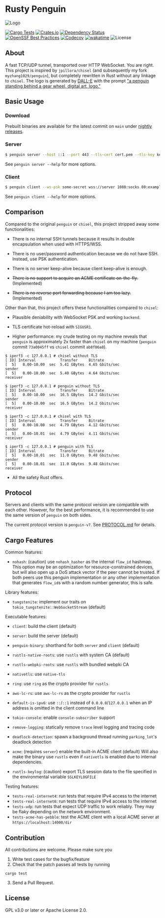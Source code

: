 # Rusty Penguin
![Logo](https://raw.githubusercontent.com/myzhang1029/penguin-rs/main/logo.png)

[![Cargo Tests](https://github.com/myzhang1029/penguin-rs/actions/workflows/rust-test.yml/badge.svg)](https://github.com/myzhang1029/penguin-rs/actions/workflows/rust-test.yml)
[![Crates.io](https://img.shields.io/crates/v/rusty-penguin.svg)](https://crates.io/crates/rusty-penguin)
[![Dependency Status](https://deps.rs/repo/github/myzhang1029/penguin-rs/status.svg)](https://deps.rs/repo/github/myzhang1029/penguin-rs)
[![OpenSSF Best Practices](https://www.bestpractices.dev/projects/10422/badge)](https://www.bestpractices.dev/projects/10422)
[![Codecov](https://codecov.io/gh/myzhang1029/penguin-rs/branch/main/graph/badge.svg?token=L0TE5i23sn)](https://codecov.io/gh/myzhang1029/penguin-rs)
[![wakatime](https://wakatime.com/badge/github/myzhang1029/penguin-rs.svg)](https://wakatime.com/badge/github/myzhang1029/penguin-rs)
![License](https://img.shields.io/crates/l/rusty-penguin.svg)

## About
A fast TCP/UDP tunnel, transported over HTTP WebSocket.
You are right. This project is inspired by `jpillora/chisel` (and subsequently
my fork `myzhang1029/penguin`), but completely rewritten in Rust without any
linkage to `chisel`. The logo is generated by [DALL-E](https://labs.openai.com)
with the prompt ["a penguin standing behind a gear wheel, digital art, logo."](
  https://labs.openai.com/s/Et1VIeCBREIRHhF7MU9NoZL6
)

## Basic Usage
### Download
Prebuilt binaries are available for the latest commit on `main` under
[nightly releases](https://github.com/myzhang1029/penguin-rs/releases/tag/nightly).

### Server
```bash
$ penguin server --host ::1 --port 443 --tls-cert cert.pem --tls-key key.pem --ws-psk some-secret
```
See `penguin server --help` for more options.

### Client
```bash
$ penguin client --ws-psk some-secret wss://server 1080:socks 80:example.com:80
```
See `penguin client --help` for more options.

## Comparison
Compared to the original `penguin` or `chisel`, this project stripped away
some functionalities:

- There is no internal SSH tunnels because it results in double encapsulation
  when used with HTTPS/WSS.

- There is no user/password authentication because we do not have SSH. Instead,
  use PSK authentication.

- There is no server keep-alive because client keep-alive is enough.

- ~~There is no support to acquire an ACME certificate on-the-fly.~~ (Implemented)

- ~~There is no reverse port forwarding because I am too lazy.~~ (Implemented)

Other than that, this project offers these functionalities compared to
`chisel`:

- Plausible deniability with WebSocket PSK and working `backend`.

- TLS certificate hot-reload with `SIGUSR1`.

- Higher performance: my crude testing on my machine reveals that `penguin` is
  approximately 2x faster than `chisel` on my machine (`penguin`
  commit `73a0045ff` vs `chisel` commit `ab8f06a8`).
```
$ iperf3 -c 127.0.0.1 # chisel without TLS
[ ID] Interval           Transfer     Bitrate
[  5]   0.00-10.00  sec  5.41 GBytes  4.65 Gbits/sec                  sender
[  5]   0.00-10.00  sec  5.40 GBytes  4.64 Gbits/sec                  receiver

$ iperf3 -c 127.0.0.1 # penguin without TLS
[ ID] Interval           Transfer     Bitrate
[  5]   0.00-10.00  sec  16.5 GBytes  14.2 Gbits/sec                  sender
[  5]   0.00-10.00  sec  16.5 GBytes  14.2 Gbits/sec                  receiver

$ iperf3 -c 127.0.0.1 # chisel with TLS
[ ID] Interval           Transfer     Bitrate
[  5]   0.00-10.00  sec  4.79 GBytes  4.12 Gbits/sec                  sender
[  5]   0.00-10.01  sec  4.79 GBytes  4.11 Gbits/sec                  receiver

$ iperf3 -c 127.0.0.1 # penguin with TLS
[ ID] Interval           Transfer     Bitrate
[  5]   0.00-10.01  sec  11.0 GBytes  9.48 Gbits/sec                  sender
[  5]   0.00-10.01  sec  11.0 GBytes  9.48 Gbits/sec                  receiver
```

- All the safety Rust offers.

## Protocol
Servers and clients with the same protocol version are compatible with each other. However, for the best performance, it is recommended to use the same version of `penguin` on both sides.

The current protocol version is `penguin-v7`. See [PROTOCOL.md](PROTOCOL.md) for details.

## Cargo Features
Common features:
- `nohash`: (caution) use `nohash_hasher` as the internal `flow_id` hashmap.
This option may be an optimization for resource-constrained devices, but will also open up a DoS attack vector if the peer cannot be trusted.
If both peers use this penguin implementation or any other implementation
that generates `flow_id`s with a random number generator, this is safe.

Library features:
- `tungstenite`: implement our traits on `tokio_tungstenite::WebSocketStream` (default)

Executable features:
- `client`: build the client (default)
- `server`: build the server (default)
- `penguin-binary`: shorthand for both `server` and `client` (default)
- `rustls-native-roots`: use `rustls` with system CA (default)
- `rustls-webpki-roots`: use `rustls` with bundled webpki CA
- `nativetls`: use `native-tls`
- `ring`: use `ring` as the crypto provider for `rustls`
- `aws-lc-rs`: use `aws-lc-rs` as the crypto provider for `rustls`

- `default-is-ipv6`: use `::`/`::1` instead of `0.0.0.0`/`127.0.0.1` when an IP address is omitted in the client command line

- `tokio-console`: enable `console-subscriber` support
- `remove-logging`: statically remove `trace` level logging and tracing code
- `deadlock-detection`: spawn a background thread running `parking_lot`'s deadlock detection
- `acme`: (requires `server`) enable the built-in ACME client (default)
Will also make the binary use `rustls` even if `nativetls` is enabled due to internal dependencies.
- `rustls-keylog`: (caution) export TLS session data to the file specified in the environmental variable `SSLKEYLOGFILE`

Testing features:
- `tests-real-internet4`: run tests that require IPv4 access to the internet
- `tests-real-internet6`: run tests that require IPv4 access to the internet
- `tests-udp`: run tests that expect UDP traffic to work reliably. They may be flaky depending on the network environment.
- `tests-acme-has-pebble`: test the ACME client with a local ACME server at `https://localhost:14000/dir`

## Contribution
All contributions are welcome. Please make sure you
1. Write test cases for the bugfix/feature
2. Check that the patch passes all tests by running
```
cargo test
```
3. Send a Pull Request.

## License
GPL v3.0 or later or Apache License 2.0.
